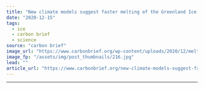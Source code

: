 ```yaml
---
title: "New climate models suggest faster melting of the Greenland Ice Sheet"
date: "2020-12-15"
tags: 
  - ice
  - carbon brief
  - science
source: "carbon brief"
image_url: "https://www.carbonbrief.org/wp-content/uploads/2020/12/melting-ice-in-Greenland-ice-cave-with-blue-water-on-inland-ice-sheet-107x71.jpg"
image_fp: "/assets/img/post_thumbnails/216.jpg"
lead: ""
article_url: "https://www.carbonbrief.org/new-climate-models-suggest-faster-melting-of-the-greenland-ice-sheet"
---
```


---

